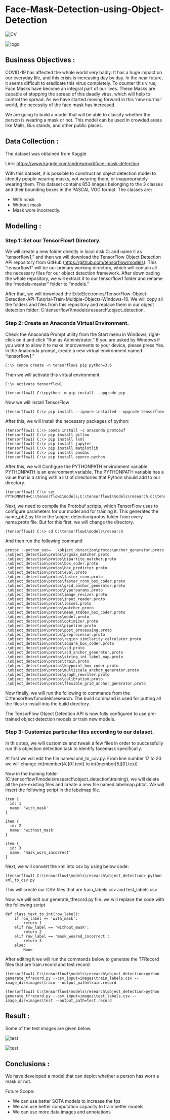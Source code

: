 # Face-Mask-Detection-using-Object-Detection

![CV](https://img.shields.io/badge/CV-Object_Detection-blue.svg) 

![logo](Snips/Logo.jpg)

## Business Objectives :

COVID-19 has affected the whole world very badly. It has a huge impact on our everyday life, and this crisis is increasing day by day. In the near future, it seems difficult to eradicate this virus completely. To counter this virus, Face Masks have become an integral part of our lives. These Masks are capable of stopping the spread of this deadly virus, which will help to control the spread. As we have started moving forward in this ‘new normal’ world, the necessity of the face mask has increased.

We are going to build a model that will be able to classify whether the person is wearing a mask or not. This model can be used in crowded areas like Malls, Bus stands, and other public places.

## Data Collection :

The dataset was obtained from Kaggle.

Link: https://www.kaggle.com/andrewmvd/face-mask-detection

With this dataset, it is possible to construct an object detection model to identify people wearing masks, not wearing them, or inappropriately wearing them. This dataset contains 853 images belonging to the 3 classes and their bounding boxes in the PASCAL VOC format. The classes are:
  - With mask
  - Without mask
  - Mask wore incorrectly.
  
## Modelling :

### Step 1: Set our TensorFlow1 Directory.
We will create a new folder directly in local disk C: and name it as “tensorflow1,” and then we will download the TensorFlow Object Detection API repository from GitHub (https://github.com/tensorflow/models). This “tensorflow1” will be our primary working directory, which will contain all the necessary files for our object detection framework.
After downloading the whole repository, we will extract it to our tensorflow1 folder and rename the “models-master” folder to “models.”

After that, we will download the EdjeElectronics/TensorFlow-Object-Detection-API-Tutorial-Train-Multiple-Objects-Windows-10. We will copy all the folders and files from this repository and replace them in our object detection folder: C:\tensorflow1\models\research\object_detection. 

### Step 2: Create an Anaconda Virtual Environment.
Check the Anaconda Prompt utility from the Start menu in Windows, right-click on it and click “Run as Administrator.” 
If you are asked by Windows if you want to allow it to make improvements to your device, please press Yes.
In the Anaconda prompt, create a new virtual environment named “tensorflow1.”

```
C:\> conda create -n tensorflow1 pip python=3.6
```

Then we will activate this virtual environment.

```
C:\> activate tensorflow1
```

```
(tensorflow1) C:\>python -m pip install --upgrade pip
```

Now we will install TensorFlow

```
(tensorflow1) C:\> pip install --ignore-installed --upgrade tensorflow
```

After this, we will install the necessary packages of python:

```
(tensorflow1) C:\> conda install -c anaconda protobuf
(tensorflow1) C:\> pip install pillow
(tensorflow1) C:\> pip install lxml
(tensorflow1) C:\> pip install jupyter
(tensorflow1) C:\> pip install matplotlib
(tensorflow1) C:\> pip install pandas
(tensorflow1) C:\> pip install opencv-python
```

After this, we will Configure the PYTHONPATH environment variable. PYTHONPATH is an environment variable. The PYTHONPATH variable has a value that is a string with a list of directories that Python should add to our directory.

```
(tensorflow1) C:\> set PYTHONPATH=C:\tensorflow1\models;C:\tensorflow1\models\research;C:\tensorflow1\models\research\slim
```
 Next, we need to compile the Protobuf scripts, which TensorFlow uses to configure parameters for our model and for training it. This generates the name_pb2.py file in the \object detection\protos folder from every name.proto file. But for this first, we will change the directory.
 
 ```
 (tensorflow1) C:\> cd C:\tensorflow1\models\research
 ```
 
 And then run the following command
 
 
 ```
 protoc --python_out=. .\object_detection\protos\anchor_generator.proto .\object_detection\protos\argmax_matcher.proto .\object_detection\protos\bipartite_matcher.proto .\object_detection\protos\box_coder.proto .\object_detection\protos\box_predictor.proto .\object_detection\protos\eval.proto .\object_detection\protos\faster_rcnn.proto .\object_detection\protos\faster_rcnn_box_coder.proto .\object_detection\protos\grid_anchor_generator.proto .\object_detection\protos\hyperparams.proto .\object_detection\protos\image_resizer.proto .\object_detection\protos\input_reader.proto .\object_detection\protos\losses.proto .\object_detection\protos\matcher.proto .\object_detection\protos\mean_stddev_box_coder.proto .\object_detection\protos\model.proto .\object_detection\protos\optimizer.proto .\object_detection\protos\pipeline.proto .\object_detection\protos\post_processing.proto .\object_detection\protos\preprocessor.proto .\object_detection\protos\region_similarity_calculator.proto .\object_detection\protos\square_box_coder.proto .\object_detection\protos\ssd.proto .\object_detection\protos\ssd_anchor_generator.proto .\object_detection\protos\string_int_label_map.proto .\object_detection\protos\train.proto .\object_detection\protos\keypoint_box_coder.proto .\object_detection\protos\multiscale_anchor_generator.proto .\object_detection\protos\graph_rewriter.proto .\object_detection\protos\calibration.proto .\object_detection\protos\flexible_grid_anchor_generator.proto
 ```
 
 Now finally, we will run the following to commands from the C:\tensorflow1\models\research.  The build command is used for putting all the files to install into the build directory.
 
 The TensorFlow Object Detection API is now fully configured to use pre-trained object detection models or train new models.
 
 ### Step 3: Customize particular files according to our dataset.
 
In this step, we will customize and tweak a few files in order to successfully run this objection detection task to identify facemask specifically. 
 
At first we will edit the file named xml_to_csv.py. From line number 17 to 20 we will change int(member[4][0].text) to int(member[5][0].text)

Now in the training folder (C:\tensorflow1\models\research\object_detection\training), we will delete all the pre-existing files and create a new file named labelmap.pbtxt. We will insert the following script in the labelmap file.

```
item {
  id: 1
  name: 'with_mask'
}

item {
  id: 2
  name: 'without_mask'
}

item {
  id: 3
  name: 'mask_worn_incorrect'
}
```

Next, we will convert the xml into csv by using below code:

```
(tensorflow1) C:\tensorflow1\models\research\object_detection> python xml_to_csv.py
```

This will create our CSV files that are train_labels.csv and test_labels.csv

Now, we will edit our generate_tfrecord.py file. we will replace the code with the following script

```
def class_text_to_int(row_label):
    if row_label == 'with_mask':
        return 1
    elif row_label == 'without_mask':
        return 2
    elif row_label == 'mask_weared_incorrect':
        return 3
    else:
        None
```

After editing it we will run the commands below to generate the TFRecord files that are train.record and test.record

```
(tensorflow1) C:\tensorflow1\models\research\object_detection>python generate_tfrecord.py --csv_input=images\train_labels.csv --image_dir=images\train --output_path=train.record

(tensorflow1) C:\tensorflow1\models\research\object_detection>python generate_tfrecord.py --csv_input=images\test_labels.csv --image_dir=images\test --output_path=test.record
```

## Result :

Some of the test images are given below.

![test](Snips/1.JPG)

![test](Snips/2.JPG)


## Conclusions :

We have developed a model that can depict whether a person has worn a mask or not.

Future Scope:
  - We can use better SOTA models to increase the fps
  - We can use better computation capacity to train better models
  - We can use more data images and annotations
